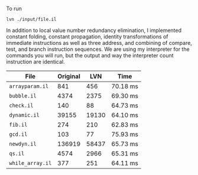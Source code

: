 To run
```
lvn ./input/file.il
```

In addition to local value number redundancy elimination, I implemented constant folding,
constant propagation, identity transformations of immediate instructions as well as three address,
and combining of compare, test, and branch instruction sequences. We are using my interpreter for 
the commands you will run, but the output and way the interpreter count instruction are identical.


| File            | Original | LVN   | Time        |
| -               | -        | -     | -           |
|`arrayparam.il`  |841       | 456   | 70.18 ms    |
|`bubble.il`      |4374      | 2375  | 69.30 ms    |
|`check.il`       |140       | 88    | 64.73 ms    |
|`dynamic.il`     |39155     | 19130 | 64.10 ms    |
|`fib.il`         |274       | 210   | 62.83 ms    |
|`gcd.il`         |103       | 77    | 75.93 ms    |
|`newdyn.il`      |136919    | 58437 | 65.73 ms    |
|`qs.il`          |4574      | 2966  | 65.31 ms    |
|`while_array.il` |377       | 251   | 64.11 ms    |
